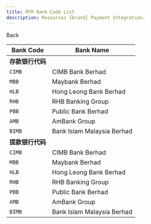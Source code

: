 ```yaml
---
title: MYR Bank Code List
description: Resources {brand} Payment Integration. 
---
```


<x-button href="{{ url()->previous() }}">Back</x-button>

| Bank Code              | Bank Name                  |
| ---------------------- | -------------------------- |
| **存款银行代码**  |
| `CIMB`                 | CIMB Bank Berhad           |
| `MBB`                  | Maybank Berhad             |
| `HLB`                  | Hong Leong Bank Berhad     |
| `RHB`                  | RHB Banking Group          |
| `PBB`                  | Public Bank Berhad         |
| `AMB`                  | AmBank Group               |
| `BIMB`                 | Bank Islam Malaysia Berhad |
| **提款银行代码** |
| `CIMB`                 | CIMB Bank Berhad           |
| `MBB`                  | Maybank Berhad             |
| `HLB`                  | Hong Leong Bank Berhad     |
| `RHB`                  | RHB Banking Group          |
| `PBB`                  | Public Bank Berhad         |
| `AMB`                  | AmBank Group               |
| `BIMB`                 | Bank Islam Malaysia Berhad |
